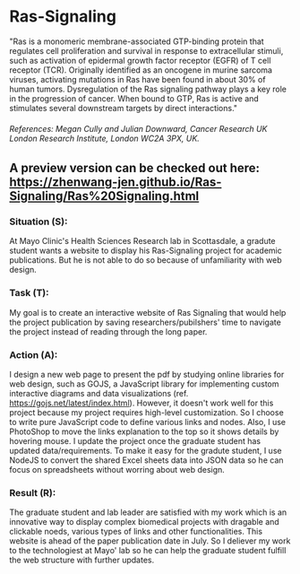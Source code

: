 # Ras-Signaling
"Ras is a monomeric membrane-associated GTP-binding protein that regulates cell proliferation and survival in response to extracellular stimuli, such as activation of epidermal growth factor receptor (EGFR) of T cell receptor (TCR). Originally identified as an oncogene in murine sarcoma viruses, activating mutations in Ras have been found in about 30% of human tumors. Dysregulation of the Ras signaling pathway plays a key role in the progression of cancer. When bound to GTP, Ras is active and stimulates several downstream targets by direct interactions." 
###### References: Megan Cully and Julian Downward, Cancer Research UK London Research Institute, London WC2A 3PX, UK. 
## A preview version can be checked out here: https://zhenwang-jen.github.io/Ras-Signaling/Ras%20Signaling.html

### Situation (S): 
At Mayo Clinic's Health Sciences Research lab in Scottasdale, a gradute student wants a website to display his Ras-Signaling project for academic publications. But he is not able to do so because of unfamiliarity with web design. 
### Task (T): 
My goal is to create an interactive website of Ras Signaling that would help the project publication by saving researchers/pubilshers' time to navigate the project instead of reading through the long paper. 
### Action (A): 
I design a new web page to present the pdf by studying online libraries for web design, such as GOJS, a JavaScript library for implementing custom interactive diagrams and data visualizations (ref. https://gojs.net/latest/index.html). However, it doesn't work well for this project because my project requires high-level customization. So I choose to write pure JavaScript code to define various links and nodes. Also, I use PhotoShop to move the links explanation to the top so it shows details by hovering mouse. I update the project once the graduate student has updated data/requirements. To make it easy for the gradute student, I use NodeJS to convert the shared Excel sheets data into JSON data so he can focus on spreadsheets without worring about web design.  
### Result (R):
The graduate student and lab leader are satisfied with my work which is an innovative way to display complex biomedical projects with dragable and clickable noeds, various types of links and other functionalities. This website is ahead of the paper publication date in July. So I deliever my work to the technologiest at Mayo' lab so he can help the graduate student fulfill the web structure with further updates.
